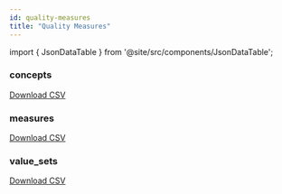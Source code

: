 ```yaml
---
id: quality-measures
title: "Quality Measures"
---
```


import { JsonDataTable } from '@site/src/components/JsonDataTable';

### concepts

<JsonDataTable  jsonPath="nodes.seed\.the_tuva_project\.quality_measures__concepts.columns" />

<a href="https://tuva-public-resources.s3.amazonaws.com/versioned_value_sets/latest/quality_measures_concepts.csv_0_0_0.csv.gz">Download CSV</a>

### measures

<JsonDataTable  jsonPath="nodes.seed\.the_tuva_project\.quality_measures__measures.columns" />

<a href="https://tuva-public-resources.s3.amazonaws.com/versioned_value_sets/latest/quality_measures_measures.csv_0_0_0.csv.gz">Download CSV</a>

### value_sets

<JsonDataTable  jsonPath="nodes.seed\.the_tuva_project\.quality_measures__value_sets.columns" />

<a href="https://tuva-public-resources.s3.amazonaws.com/versioned_value_sets/latest/quality_measures_value_set_codes.csv_0_0_0.csv.gz">Download CSV</a>
